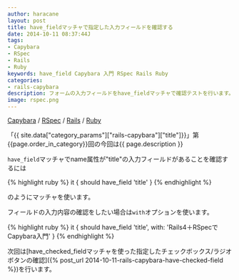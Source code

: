 ```yaml
---
author: haracane
layout: post
title: have_fieldマッチャで指定した入力フィールドを確認する
date: 2014-10-11 08:37:44J
tags:
- Capybara
- RSpec
- Rails
- Ruby
keywords: have_field Capybara 入門 RSpec Rails Ruby
categories:
- rails-capybara
description: フォームの入力フィールドをhave_fieldマッチャで確認テストを行います。
image: rspec.png
---
```

[Capybara](/tags/capybara/) / [RSpec](/tags/rspec/) / [Rails](/tags/rails/) / [Ruby](/tags/ruby/)

「{{ site.data["category_params"]["rails-capybara"]["title"]}}」第{{page.order_in_category}}回の今回は{{ page.description }}

`have_field`マッチャでname属性が"title"の入力フィールドがあることを確認するには

{% highlight ruby %}
it { should have_field 'title' }
{% endhighlight %}

のようにマッチャを使います。

フィールドの入力内容の確認をしたい場合は`with`オプションを使います。

{% highlight ruby %}
it { should have_field 'title', with: 'Rails4＋RSpecでCapybara入門' }
{% endhighlight %}

次回は[have_checked_fieldマッチャを使った指定したチェックボックス/ラジオボタンの確認]({% post_url 2014-10-11-rails-capybara-have-checked-field %})を行います。

